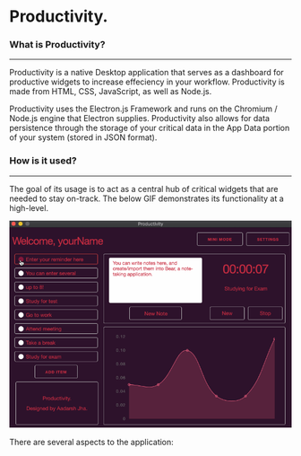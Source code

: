 # Productivity. 

### What is Productivity? 

<hr/>

Productivity is a native Desktop application that serves as a dashboard for productive widgets to increase effeciency in your workflow. Productivity is made from HTML, CSS, JavaScript, as well as Node.js.

Productivity uses the Electron.js Framework and runs on the Chromium / Node.js engine that Electron supplies. Productivity also allows for data persistence through the storage of your critical data in the App Data portion of your system (stored in JSON format). 

### How is it used? 

<hr/> 

The goal of its usage is to act as a central hub of critical widgets that are needed to stay on-track. The below GIF demonstrates its functionality at a high-level.  

<img src = "res/Demo.gif" alt = "Demo GIF"/>

There are several aspects to the application: 

<ul>
  
</ul>


